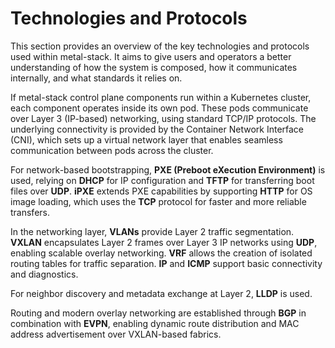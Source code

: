 # Technologies and Protocols

This section provides an overview of the key technologies and protocols used within metal-stack. It aims to give users and operators a better understanding of how the system is composed, how it communicates internally, and what standards it relies on.


If metal-stack control plane components run within a Kubernetes cluster, each component operates inside its own pod. These pods communicate over Layer 3 (IP-based) networking, using standard TCP/IP protocols. The underlying connectivity is provided by the Container Network Interface (CNI), which sets up a virtual network layer that enables seamless communication between pods across the cluster.

For network-based bootstrapping, **PXE (Preboot eXecution Environment)** is used, relying on **DHCP** for IP configuration and **TFTP** for transferring boot files over **UDP**. **iPXE** extends PXE capabilities by supporting **HTTP** for OS image loading, which uses the **TCP** protocol for faster and more reliable transfers.

In the networking layer, **VLANs** provide Layer 2 traffic segmentation. **VXLAN** encapsulates Layer 2 frames over Layer 3 IP networks using **UDP**, enabling scalable overlay networking. **VRF** allows the creation of isolated routing tables for traffic separation. **IP** and **ICMP** support basic connectivity and diagnostics.

For neighbor discovery and metadata exchange at Layer 2, **LLDP** is used.

Routing and modern overlay networking are established through **BGP** in combination with **EVPN**, enabling dynamic route distribution and MAC address advertisement over VXLAN-based fabrics.
